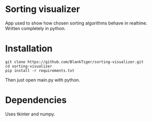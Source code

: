# Sorting visualizer
App used to show how chosen sorting algorithms behave in realtime. Written completely in python.

# Installation
```
git clone https://github.com/BlankTiger/sorting-visualizer.git
cd sorting-visualizer
pip install -r requirements.txt
```
Then just open main.py with python.

# Dependencies
Uses tkinter and numpy.